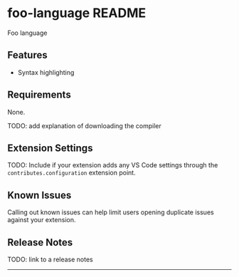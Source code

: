 # foo-language README

Foo language

## Features

- Syntax highlighting

## Requirements

None.

TODO: add explanation of downloading the compiler

## Extension Settings

TODO: Include if your extension adds any VS Code settings through the `contributes.configuration` extension point.

## Known Issues

Calling out known issues can help limit users opening duplicate issues against your extension.

## Release Notes

TODO: link to a release notes

---
